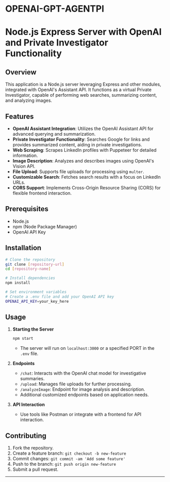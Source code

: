 # OPENAI-GPT-AGENTPI

# Node.js Express Server with OpenAI and Private Investigator Functionality

## Overview

This application is a Node.js server leveraging Express and other modules, integrated with OpenAI's Assistant API. It functions as a virtual Private Investigator, capable of performing web searches, summarizing content, and analyzing images.

## Features

- **OpenAI Assistant Integration**: Utilizes the OpenAI Assistant API for advanced querying and summarization.
- **Private Investigator Functionality**: Searches Google for links and provides summarized content, aiding in private investigations.
- **Web Scraping**: Scrapes LinkedIn profiles with Puppeteer for detailed information.
- **Image Description**: Analyzes and describes images using OpenAI's Vision API.
- **File Upload**: Supports file uploads for processing using `multer`.
- **Customizable Search**: Fetches search results with a focus on LinkedIn URLs.
- **CORS Support**: Implements Cross-Origin Resource Sharing (CORS) for flexible frontend interaction.

## Prerequisites

- Node.js
- npm (Node Package Manager)
- OpenAI API Key

## Installation

```bash
# Clone the repository
git clone [repository-url]
cd [repository-name]

# Install dependencies
npm install

# Set environment variables
# Create a .env file and add your OpenAI API key
OPENAI_API_KEY=your_key_here
```

## Usage

1. **Starting the Server**
   ```bash
   npm start
   ```
   - The server will run on `localhost:3000` or a specified PORT in the `.env` file.

2. **Endpoints**
   - `/chat`: Interacts with the OpenAI chat model for investigative summaries.
   - `/upload`: Manages file uploads for further processing.
   - `/analyzeImage`: Endpoint for image analysis and description.
   - Additional customized endpoints based on application needs.

3. **API Interaction**
   - Use tools like Postman or integrate with a frontend for API interaction.

## Contributing

1. Fork the repository.
2. Create a feature branch: `git checkout -b new-feature`
3. Commit changes: `git commit -am 'Add some feature'`
4. Push to the branch: `git push origin new-feature`
5. Submit a pull request.


---

